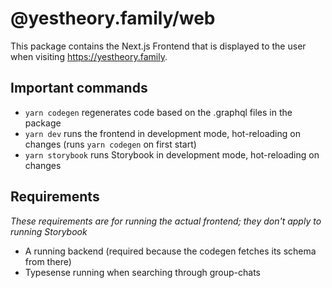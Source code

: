 # @yestheory.family/web

This package contains the Next.js Frontend that is displayed to the user when visiting https://yestheory.family.

## Important commands

- `yarn codegen` regenerates code based on the .graphql files in the package
- `yarn dev` runs the frontend in development mode, hot-reloading on changes (runs `yarn codegen` on first start)
- `yarn storybook` runs Storybook in development mode, hot-reloading on changes

## Requirements

*These requirements are for running the actual frontend; they don't apply to running Storybook*

- A running backend (required because the codegen fetches its schema from there)
- Typesense running when searching through group-chats
